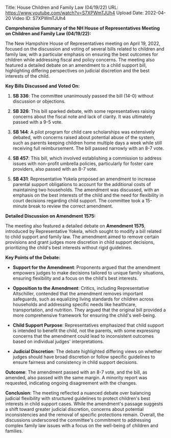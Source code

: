 Title: House Children and Family Law (04/19/22)
URL: https://www.youtube.com/watch?v=S7XPWmTJUh4
Upload Date: 2022-04-20
Video ID: S7XPWmTJUh4

**Comprehensive Summary of the NH House of Representatives Meeting on Children and Family Law (04/19/22):**

The New Hampshire House of Representatives meeting on April 19, 2022, focused on the discussion and voting of several bills related to children and family law, with a particular emphasis on ensuring the best outcomes for children while addressing fiscal and policy concerns. The meeting also featured a detailed debate on an amendment to a child support bill, highlighting differing perspectives on judicial discretion and the best interests of the child.

**Key Bills Discussed and Voted On:**

1. **SB 336**: The committee unanimously passed the bill (14-0) without discussion or objections.

2. **SB 326**: This bill sparked debate, with some representatives raising concerns about the fiscal note and lack of clarity. It was ultimately passed with a 9-5 vote.

3. **SB 144**: A pilot program for child care scholarships was extensively debated, with concerns raised about potential abuse of the system, such as parents keeping children home multiple days a week while still receiving full reimbursement. The bill passed narrowly with an 8-7 vote.

4. **SB 457**: This bill, which involved establishing a commission to address issues with non-profit umbrella policies, particularly for foster care providers, also passed with an 8-7 vote.

5. **SB 431**: Representative Yokela proposed an amendment to increase parental support obligations to account for the additional costs of maintaining two households. The amendment was discussed, with an emphasis on the best interests of the child and the need for flexibility in court decisions regarding child support. The committee took a 15-minute break to review the correct amendment.

**Detailed Discussion on Amendment 1575:**

The meeting also featured a detailed debate on **Amendment 1575**, introduced by Representative Yokela, which sought to modify a bill related to child support and family law. The amendment aimed to remove certain provisions and grant judges more discretion in child support decisions, prioritizing the child's best interests without rigid guidelines.

**Key Points of the Debate:**

- **Support for the Amendment**: Proponents argued that the amendment empowers judges to make decisions tailored to unique family situations, ensuring flexibility and a focus on the child's best interests.

- **Opposition to the Amendment**: Critics, including Representative Altschiller, contended that the amendment removes important safeguards, such as equalizing living standards for children across households and addressing specific needs like healthcare, transportation, and nutrition. They argued that the original bill provided a more comprehensive framework for ensuring the child's well-being.

- **Child Support Purpose**: Representatives emphasized that child support is intended to benefit the child, not the parents, with some expressing concerns that the amendment could lead to inconsistent outcomes based on individual judges' interpretations.

- **Judicial Discretion**: The debate highlighted differing views on whether judges should have broad discretion or follow specific guidelines to ensure fairness and consistency in child support decisions.

**Outcome**: The amendment passed with an 8-7 vote, and the bill, as amended, also passed with the same margin. A minority report was requested, indicating ongoing disagreement with the changes.

**Conclusion**: The meeting reflected a nuanced debate over balancing judicial flexibility with structured guidelines to protect children's best interests in child support cases. While the amendment's passage suggests a shift toward greater judicial discretion, concerns about potential inconsistencies and the removal of specific protections remain. Overall, the discussions underscored the committee's commitment to addressing complex family law issues with a focus on the well-being of children and families.